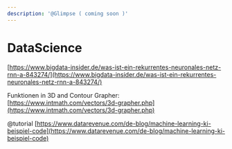 ```yaml
---
description: '@Glimpse ( coming soon )'
---
```


# DataScience

[https://www.bigdata-insider.de/was-ist-ein-rekurrentes-neuronales-netz-rnn-a-843274/](https://www.bigdata-insider.de/was-ist-ein-rekurrentes-neuronales-netz-rnn-a-843274/)

Funktionen in 3D and Contour Grapher: [https://www.intmath.com/vectors/3d-grapher.php](https://www.intmath.com/vectors/3d-grapher.php)

@tutorial [https://www.datarevenue.com/de-blog/machine-learning-ki-beispiel-code](https://www.datarevenue.com/de-blog/machine-learning-ki-beispiel-code)

